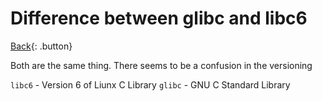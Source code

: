 # Difference between glibc and libc6

[Back](../index.md#unix){: .button}

Both are the same thing. There seems to be a confusion in the versioning

`libc6` - Version 6 of Liunx C Library
`glibc` - GNU C Standard Library

